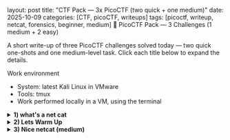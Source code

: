 layout: post
title: "CTF Pack — 3x PicoCTF (two quick + one medium)"
date: 2025-10-09
categories: [CTF, picoCTF, writeups]
tags: [picoctf, writeup, netcat, forensics, beginner, medium]
🧩 PicoCTF Pack — 3 Challenges (1 medium + 2 easy)

A short write-up of three PicoCTF challenges solved today — two quick one-shots and one medium-level task.
Click each title below to expand the details.

Work environment
- System: latest Kali Linux in VMware  
- Tools: tmux 
- Work performed locally in a VM, using the terminal  

<details> <summary><b>1) what's a net cat</b></summary>
what's a net cat
🔍 Description
 
It was warm up before medium level CTF I'm gonna take today.
To find the flag we will need to use then netact (nc) linux command.

🛠️ What I did

Connected to the host *****:
<code>nc host.example.com 12345</code>

Received response from a server containing the flag.

📸 Screenshot  
<img src="../assets/img/ctf-2025-whats-netcat/1.png" width="600">  
🏁 Flag
<code>picoCTF{PLACEHOLDER_WHATS_A_NET_CAT}</code>  
And the task was completed.  
<img src="../assets/img/ctf-2025-whats-netcat/2.png" width="600">

</details>
<details> <summary><b>2) Lets Warm Up</b></summary>
Lets Warm Up
🔍 Description
 
A very basic warm-up challenge before medium netcat task. Basically we need to convert hexadecimal to ascii.

🛠️ Steps (placeholder)

We got some information coded in hexadecimal. Its just a string displayed on the challenge page.
1. I did some quick resarch in the net, and found out that I can use xxd command. 
2. xxd -r -p takes a sequence of hexadecimal pairs (each pair = one byte) and rebuilds the raw binary data from them.
3. I just echoed the hexadecimal value from the challenge and used pipe to xxd -r -p and there we got an ascii value correspnding to the hexadecimal.

📸 Screenshot  
<img src="../assets/img/ctf-2025-warm-up/1.png" width="600">
🏁 Flag  
<code>picoCTF{PLACEHOLDER_LETS_WARM_UP}</code>  

And we got the 2nd flag:  
<img src="../assets/img/ctf-2025-warm-up/2.png" width="600">

</details>
<details> <summary><b>3) Nice netcat (medium)</b></summary>
Nice netcat — (medium)
🔍 Description

A medium-level challenge involving netcat and ASCII conversion — we receive a stream of numbers (space-separated) that must be translated to readable text.

🛠️ Steps to solve

1. Using nc (netcat) command - I connected to the server:
<code>nc mercury.picoctf.net 35652</code>
2. I saw that the output are numbers in decimal separated by break lines '\n' and wihte spaces.
3. I saved the output into the file.  
<img src="../assets/img/ctf-2025-nice-netcat/1.png" width="600">  
4. I removed '\n' separators and I could see numbers separated with white spaces
5. Aaand here I made a mistake: I removed the white spaces
6. I've opened file with numbers without any spaces.  
<img src="../assets/img/ctf-2025-nice-netcat/2.png" width="600">  
7. At this point I understood my mistake - the numbers were separated for the reason, each individual number correspond to symbol in ASCII
8. I can't use xxd command which translates hexadecimal to ASCII, I need to ask google :D and it seems awk is the answer
9. I converted a stream of space-separated decimal byte values into readable ASCII using awk and simple loop which to decode decimals to ASCII and save output to new file
10. I open new decoded file with cat command and here it is, the flag:  
<img src="../assets/img/ctf-2025-nice-netcat/3.png" width="600">  

Next challange completed:  
<img src="../assets/img/ctf-2025-nice-netcat/4.png" width="600">  

I think its worth to give some explenation regarding awk and the loop I used:
I converted a stream of space-separated decimal byte values into readable ASCII using awk (AWK is a lightweight text-processing language commonly used in Unix systems.
It reads input line by line, splits each line into fields, and lets you perform quick actions or transformations — for example, converting numbers to ASCII characters).

awk '{ ... }' file – runs the AWK program on each input line from the given file.

for(i=1;i<=NF;i++) – loops over every field (NF = number of fields, it is variable built in awk, fields are split by whitespace - perfect, numbers are sepaated by whitspaces).

printf "%c", $i – similiar like in C "%c" in printf prints each field’s numeric value as its corresponding ASCII character.
%c -> value as char
%d → valu as decimal
%x → value as hexadecimal
%s → value as string
So we can quickly change flag back into decimal or hexadecimal, then translate with xdd command :D

print "" – prints a newline after finishing the loop.

The one-liner walks every field in each line, treats the field as a numeric byte, prints that byte as the corresponding ASCII character, and ends the line.

Read the decoded file and retrieved the flag.

AWK is incredibly efficient for iterating over fields and converting numeric values to characters.

Always check the number format (decimal / hex / octal) before converting.

</details>
